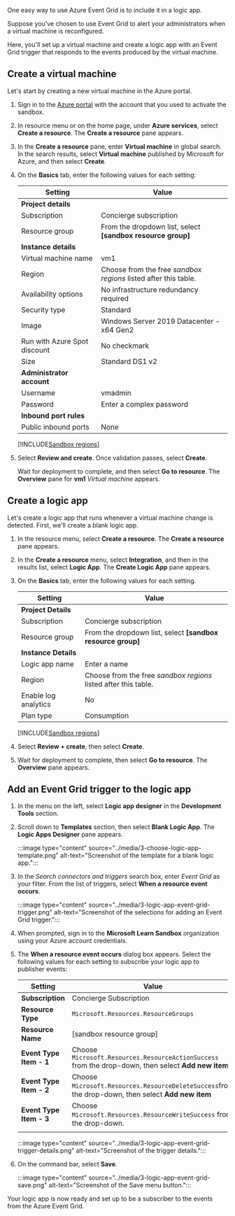 One easy way to use Azure Event Grid is to include it in a logic app.

Suppose you've chosen to use Event Grid to alert your administrators when a virtual machine is reconfigured.

Here, you'll set up a virtual machine and create a logic app with an Event Grid trigger that responds to the events produced by the virtual machine.

## Create a virtual machine

Let's start by creating a new virtual machine in the Azure portal.

1. Sign in to the [Azure portal](https://portal.azure.com/learn.docs.microsoft.com?azure-portal=true) with the account that you used to activate the sandbox.

1. In resource menu or on the home page, under **Azure services**, select **Create a resource**. The **Create a resource** pane appears.

1. In the **Create a resource** pane, enter **Virtual machine** in global search. In the search results, select **Virtual machine** published by Microsoft for Azure, and then select **Create**.

1. On the **Basics** tab, enter the following values for each setting:

    | Setting | Value |
    | --- | --- |
    | **Project details** |
    | Subscription | Concierge subscription |
    | Resource group  | From the dropdown list, select **<rgn>[sandbox resource group]</rgn>** |
    | **Instance details** |
    | Virtual machine name | vm1 |
    | Region | Choose from the free *sandbox regions* listed after this table. |
    | Availability options | No infrastructure redundancy required |
    | Security type | Standard |
    | Image | Windows Server 2019 Datacenter - x64 Gen2 |
    | Run with Azure Spot discount | No checkmark |
    | Size | Standard DS1 v2 |
    | **Administrator account** |
    | Username | vmadmin |
    | Password | Enter a complex password |
    | **Inbound port rules** |
    | Public inbound ports | None |

    [!INCLUDE[Sandbox regions](../../../includes/azure-sandbox-regions-first-mention-note-friendly.md)]

1. Select **Review and create**. Once validation passes, select **Create**.

    Wait for deployment to complete, and then select **Go to resource**. The **Overview** pane for **vm1** *Virtual machine* appears.

## Create a logic app

Let's create a logic app that runs whenever a virtual machine change is detected. First, we'll create a blank logic app.

1. In the resource menu, select **Create a resource**. The **Create a resource** pane appears.

1. In the **Create a resource** menu, select **Integration**, and then in the results list, select **Logic App**. The **Create Logic App** pane appears.

1. On the **Basics** tab, enter the following values for each setting.

    | Setting | Value |
    | --- | --- |
    | **Project Details** |
    | Subscription | Concierge subscription |
    | Resource group | From the dropdown list, select **<rgn>[sandbox resource group]</rgn>** |
    | **Instance Details** |
    | Logic app name | Enter a name |
    | Region | Choose from the free *sandbox regions* listed after this table. |
    | Enable log analytics | No |
    | Plan type | Consumption |

    [!INCLUDE[Sandbox regions](../../../includes/azure-sandbox-regions-first-mention-note-friendly.md)]

1. Select **Review + create**, then select **Create**.

1. Wait for deployment to complete, then select **Go to resource**. The **Overview** pane appears.

## Add an Event Grid trigger to the logic app

1. In the menu on the left, select **Logic app designer** in the **Development Tools** section. 

1. Scroll down to **Templates** section, then select **Blank Logic App**.  The **Logic Apps Designer** pane appears.

    :::image type="content" source="../media/3-choose-logic-app-template.png" alt-text="Screenshot of the template for a blank logic app.":::

1. In the *Search connectors and triggers* search box, enter *Event Grid* as your filter. From the list of triggers, select **When a resource event occurs**.

    :::image type="content" source="../media/3-logic-app-event-grid-trigger.png" alt-text="Screenshot of the selections for adding an Event Grid trigger.":::

1. When prompted, sign in to the **Microsoft Learn Sandbox** organization using your Azure account credentials.

1. The **When a resource event occurs** dialog box appears. Select the following values for each setting to subscribe your logic app to publisher events:

    | Setting | Value |
    | --- | --- |
    | **Subscription** | Concierge Subscription |
    | **Resource Type** | `Microsoft.Resources.ResourceGroups` |
    | **Resource Name** | <rgn>[sandbox resource group]</rgn> |
    | **Event Type Item - 1** | Choose `Microsoft.Resources.ResourceActionSuccess` from the drop-down, then select **Add new item** |
    | **Event Type Item - 2** | Choose `Microsoft.Resources.ResourceDeleteSuccess`from the drop-down, then select **Add new item** |
    | **Event Type Item - 3** | Choose `Microsoft.Resources.ResourceWriteSuccess` from the drop-down. |
    | | |

    :::image type="content" source="../media/3-logic-app-event-grid-trigger-details.png" alt-text="Screenshot of the trigger details.":::

1. On the command bar, select **Save**.

    :::image type="content" source="../media/3-logic-app-event-grid-save.png" alt-text="Screenshot of the Save menu button.":::

Your logic app is now ready and set up to be a subscriber to the events from the Azure Event Grid.
